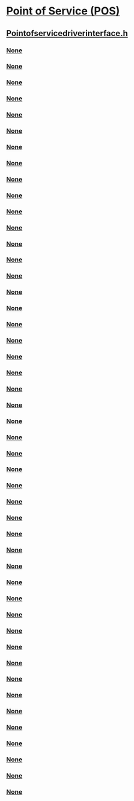 # [Point of Service (POS)](../_pos/index.md)
## [Pointofservicedriverinterface.h](index.md)
### [None](../pointofservicedriverinterface/ne-pointofservicedriverinterface-_msrcardtype.md)
### [None](../pointofservicedriverinterface/ne-pointofservicedriverinterface-_msrdataencryption.md)
### [None](../pointofservicedriverinterface/ne-pointofservicedriverinterface-_msrerrorreportingtype.md)
### [None](../pointofservicedriverinterface/ne-pointofservicedriverinterface-_msrstatisticsentrytype.md)
### [None](../pointofservicedriverinterface/ne-pointofservicedriverinterface-_msrstatusupdatetype.md)
### [None](../pointofservicedriverinterface/ne-pointofservicedriverinterface-_msrtrackerrortype.md)
### [None](../pointofservicedriverinterface/ne-pointofservicedriverinterface-_msrtrackids.md)
### [None](../pointofservicedriverinterface/ne-pointofservicedriverinterface-_posdevicecontroltype.md)
### [None](../pointofservicedriverinterface/ne-pointofservicedriverinterface-_poseventtype.md)
### [None](../pointofservicedriverinterface/ne-pointofservicedriverinterface-_pospropertyid.md)
### [None](../pointofservicedriverinterface/ni-pointofservicedriverinterface-ioctl_point_of_service_check_health.md)
### [None](../pointofservicedriverinterface/ni-pointofservicedriverinterface-ioctl_point_of_service_claim_device.md)
### [None](../pointofservicedriverinterface/ni-pointofservicedriverinterface-ioctl_point_of_service_get_device_basics.md)
### [None](../pointofservicedriverinterface/ni-pointofservicedriverinterface-ioctl_point_of_service_get_property.md)
### [None](../pointofservicedriverinterface/ni-pointofservicedriverinterface-ioctl_point_of_service_msr_authenticate_device.md)
### [None](../pointofservicedriverinterface/ni-pointofservicedriverinterface-ioctl_point_of_service_msr_deauthenticate_device.md)
### [None](../pointofservicedriverinterface/ni-pointofservicedriverinterface-ioctl_point_of_service_msr_retrieve_device_authentication.md)
### [None](../pointofservicedriverinterface/ni-pointofservicedriverinterface-ioctl_point_of_service_msr_update_key.md)
### [None](../pointofservicedriverinterface/ni-pointofservicedriverinterface-ioctl_point_of_service_release_device.md)
### [None](../pointofservicedriverinterface/ni-pointofservicedriverinterface-ioctl_point_of_service_reset_statistics.md)
### [None](../pointofservicedriverinterface/ni-pointofservicedriverinterface-ioctl_point_of_service_retain_device.md)
### [None](../pointofservicedriverinterface/ni-pointofservicedriverinterface-ioctl_point_of_service_retrieve_statistics.md)
### [None](../pointofservicedriverinterface/ni-pointofservicedriverinterface-ioctl_point_of_service_set_property.md)
### [None](../pointofservicedriverinterface/ni-pointofservicedriverinterface-ioctl_point_of_service_update_statistics.md)
### [None](../pointofservicedriverinterface/ns-pointofservicedriverinterface-_linedisplaycharacterdata.md)
### [None](../pointofservicedriverinterface/ns-pointofservicedriverinterface-_linedisplaysetbitmapdata.md)
### [None](../pointofservicedriverinterface/ns-pointofservicedriverinterface-_linedisplaysetdescriptordata.md)
### [None](../pointofservicedriverinterface/ns-pointofservicedriverinterface-_linedisplaywindowdisplaybitmapdata.md)
### [None](../pointofservicedriverinterface/ns-pointofservicedriverinterface-_msr_authenticate_device.md)
### [None](../pointofservicedriverinterface/ns-pointofservicedriverinterface-_msr_data_received.md)
### [None](../pointofservicedriverinterface/ns-pointofservicedriverinterface-_msr_deauthenticate_device.md)
### [None](../pointofservicedriverinterface/ns-pointofservicedriverinterface-_msr_error_event.md)
### [None](../pointofservicedriverinterface/ns-pointofservicedriverinterface-_msr_retrieve_device_authentication_data.md)
### [None](../pointofservicedriverinterface/ns-pointofservicedriverinterface-_msr_supported_card_types.md)
### [None](../pointofservicedriverinterface/ns-pointofservicedriverinterface-_msr_update_key.md)
### [None](../pointofservicedriverinterface/ns-pointofservicedriverinterface-_posbarcodescandatatypedata.md)
### [None](../pointofservicedriverinterface/ns-pointofservicedriverinterface-_posbarcodescannercapabilitiestype.md)
### [None](../pointofservicedriverinterface/ns-pointofservicedriverinterface-_posbarcodescannerdatareceivedeventdata.md)
### [None](../pointofservicedriverinterface/ns-pointofservicedriverinterface-_posbarcodescannererroroccurredeventdata.md)
### [None](../pointofservicedriverinterface/ns-pointofservicedriverinterface-_posdevicebasicstype.md)
### [None](../pointofservicedriverinterface/ns-pointofservicedriverinterface-_poseventdataheader.md)
### [None](../pointofservicedriverinterface/ns-pointofservicedriverinterface-_posmagneticstripereadercapabilitiestype.md)
### [None](../pointofservicedriverinterface/ns-pointofservicedriverinterface-_posprofiletype.md)
### [None](../pointofservicedriverinterface/ns-pointofservicedriverinterface-_posstatisticsheader.md)
### [None](../pointofservicedriverinterface/ns-pointofservicedriverinterface-_posstatusupdatedeventdata.md)
### [None](../pointofservicedriverinterface/ns-pointofservicedriverinterface-_posstringtype.md)
### [None](../pointofservicedriverinterface/ns-pointofservicedriverinterface-_posvaluestatisticsentry.md)
